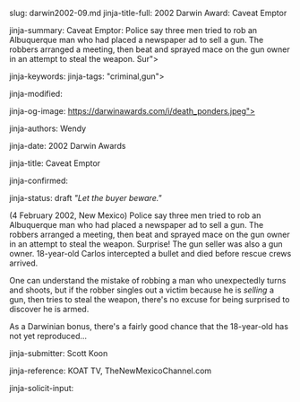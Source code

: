 slug: darwin2002-09.md
jinja-title-full: 2002 Darwin Award: Caveat Emptor

jinja-summary: Caveat Emptor: Police say three men tried to rob an Albuquerque man who had placed a newspaper ad to sell a gun. The robbers arranged a meeting, then beat and sprayed mace on the gun owner in an attempt to steal the weapon. Sur">

jinja-keywords:
jinja-tags: "criminal,gun">

jinja-modified:

jinja-og-image: https://darwinawards.com/i/death_ponders.jpeg">

jinja-authors: Wendy

jinja-date: 2002 Darwin Awards


jinja-title: Caveat Emptor


jinja-confirmed:

jinja-status: draft
<I>"Let the buyer beware."</I>

(4 February 2002, New Mexico) Police say three men tried to rob an Albuquerque man who had placed a newspaper ad to sell a gun. The robbers arranged a meeting, then beat and sprayed mace on the gun owner in an attempt to steal the weapon. Surprise! The gun seller was also a gun owner. 18-year-old Carlos intercepted a bullet and died before rescue crews arrived.

One can understand the mistake of robbing a man who unexpectedly turns and shoots, but if the robber singles out a victim because he is <I>selling</I> a gun, then tries to steal the weapon, there's no excuse for being surprised to discover he is armed.

As a Darwinian bonus, there's a fairly good chance that the 18-year-old has not yet reproduced...

<!-- Carlos Chavez, 18 -->
<P align=center>
<!--#include virtual="/inc/votebar_viewvoteonly" -->

jinja-submitter: Scott Koon

jinja-reference: KOAT TV, TheNewMexicoChannel.com

jinja-solicit-input:



<!--#include file=nav_2002.html -->


